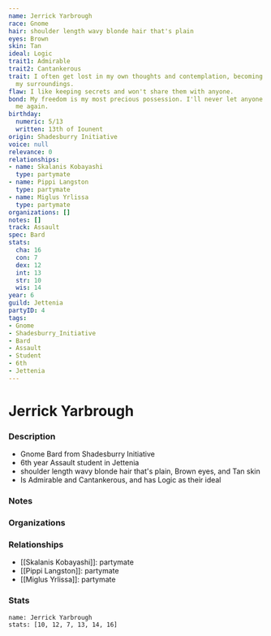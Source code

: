 ```yaml
---
name: Jerrick Yarbrough
race: Gnome
hair: shoulder length wavy blonde hair that's plain
eyes: Brown
skin: Tan
ideal: Logic
trait1: Admirable
trait2: Cantankerous
trait: I often get lost in my own thoughts and contemplation, becoming oblivious to
  my surroundings.
flaw: I like keeping secrets and won't share them with anyone.
bond: My freedom is my most precious possession. I'll never let anyone take it from
  me again.
birthday:
  numeric: 5/13
  written: 13th of Iounent
origin: Shadesburry Initiative
voice: null
relevance: 0
relationships:
- name: Skalanis Kobayashi
  type: partymate
- name: Pippi Langston
  type: partymate
- name: Miglus Yrlissa
  type: partymate
organizations: []
notes: []
track: Assault
spec: Bard
stats:
  cha: 16
  con: 7
  dex: 12
  int: 13
  str: 10
  wis: 14
year: 6
guild: Jettenia
partyID: 4
tags:
- Gnome
- Shadesburry_Initiative
- Bard
- Assault
- Student
- 6th
- Jettenia
---
```

# Jerrick Yarbrough
### Description
- Gnome Bard from Shadesburry Initiative
- 6th year Assault student in Jettenia
- shoulder length wavy blonde hair that's plain, Brown eyes, and Tan skin
- Is Admirable and Cantankerous, and has Logic as their ideal

### Notes

### Organizations

### Relationships
- [[Skalanis Kobayashi]]: partymate
- [[Pippi Langston]]: partymate
- [[Miglus Yrlissa]]: partymate

### Stats
```statblock
name: Jerrick Yarbrough
stats: [10, 12, 7, 13, 14, 16]
```